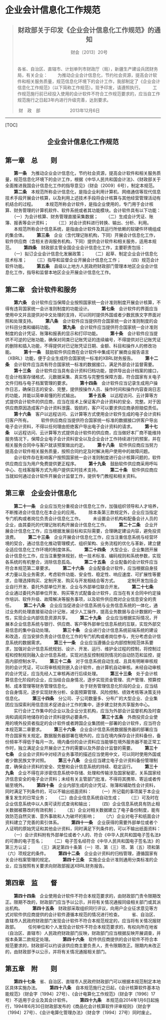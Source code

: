 # 企业会计信息化工作规范

> <center><h2>财政部关于印发《企业会计信息化工作规范》的通知</h2></center>
>
> <center>财会〔2013〕20号</center>　 
>
> 各省、自治区、直辖市、计划单列市财政厅（局），新疆生产建设兵团财务局，有关企业：
> 　　为推动企业会计信息化，节约社会资源，提高会计软件和相关服务质量，规范信息化环境下的会计工作，我部制定了《企业会计信息化工作规范》（以下简称工作规范）。现予印发，请遵照执行。
> 　　工作规范施行前已经投入使用的会计软件不符合工作规范要求的，应当自工作规范施行之日起3年内进行升级完善，达到要求。
>
> ​                 财　政　部　　　 　　　
> ​              2013年12月6日　　　

---------------

[TOC]

<center><h2>企业会计信息化工作规范</h2></center>



## 第一章　总　　则

　　**第一条**　为推动企业会计信息化，节约社会资源，提高会计软件和相关服务质量，规范信息化环境下的会计工作，根据《中华人民共和国会计法》、《财政部关于全面推进我国会计信息化工作的指导意见》（财会〔2009〕6号），制定本规范。
　　**第二条**　本规范所称会计信息化，是指企业利用计算机、网络通信等现代信息技术手段开展会计核算，以及利用上述技术手段将会计核算与其他经营管理活动有机结合的过程。
　　本规范所称会计软件，是指企业使用的，专门用于会计核算、财务管理的计算机软件、软件系统或者其功能模块。会计软件具有以下功能：
　　（一）为会计核算、财务管理直接采集数据；
　　（二）生成会计凭证、账簿、报表等会计资料；
　　（三）对会计资料进行转换、输出、分析、利用。
　　本规范所称会计信息系统，是指由会计软件及其运行所依赖的软硬件环境组成的集合体。
　　**第三条**　企业（含代理记账机构，下同）开展会计信息化工作，软件供应商（含相关咨询服务机构，下同）提供会计软件和相关服务，适用本规范。
　　**第四条**　财政部主管全国企业会计信息化工作，主要职责包括：
　　（一）拟订企业会计信息化发展政策；
　　（二）起草、制定企业会计信息化技术标准；
　　（三）指导和监督企业开展会计信息化工作；
　　（四）规范会计软件功能。
　　**第五条**　县级以上地方人民政府财政部门管理本地区企业会计信息化工作，指导和监督本地区企业开展会计信息化工作。

## 第二章　会计软件和服务

　　**第六条**　会计软件应当保障企业按照国家统一会计准则制度开展会计核算，不得有违背国家统一会计准则制度的功能设计。
　　**第七条**　会计软件的界面应当使用中文并且提供对中文处理的支持，可以同时提供外国或者少数民族文字界面对照和处理支持。
　　**第八条**　会计软件应当提供符合国家统一会计准则制度的会计科目分类和编码功能。
　　**第九条**　会计软件应当提供符合国家统一会计准则制度的会计凭证、账簿和报表的显示和打印功能。
　　**第十条**　会计软件应当提供不可逆的记账功能，确保对同类已记账凭证的连续编号，不得提供对已记账凭证的删除和插入功能，不得提供对已记账凭证日期、金额、科目和操作人的修改功能。
　　**第十一条**　鼓励软件供应商在会计软件中集成可扩展商业报告语言（XBRL）功能，便于企业生成符合国家统一标准的XBRL财务报告。
　　**第十二条**　会计软件应当具有符合国家统一标准的数据接口，满足外部会计监督需要。
　　**第十三条**　会计软件应当具有会计资料归档功能，提供导出会计档案的接口，在会计档案存储格式、元数据采集、真实性与完整性保障方面，符合国家有关电子文件归档与电子档案管理的要求。
　　**第十四条**　会计软件应当记录生成用户操作日志，确保日志的安全、完整，提供按操作人员、操作时间和操作内容查询日志的功能，并能以简单易懂的形式输出。
　　**第十五条**　以远程访问、云计算等方式提供会计软件的供应商，应当在技术上保证客户会计资料的安全、完整。对于因供应商原因造成客户会计资料泄露、毁损的，客户可以要求供应商承担赔偿责任。
　　**第十六条**　客户以远程访问、云计算等方式使用会计软件生成的电子会计资料归客户所有。
　　软件供应商应当提供符合国家统一标准的数据接口供客户导出电子会计资料，不得以任何理由拒绝客户导出电子会计资料的请求。
　　**第十七条**　以远程访问、云计算等方式提供会计软件的供应商，应当做好本厂商不能维持服务情况下，保障企业电子会计资料安全以及企业会计工作持续进行的预案，并在相关服务合同中与客户就该预案做出约定。
　　**第十八条**　软件供应商应当努力提高会计软件相关服务质量，按照合同约定及时解决用户使用中的故障问题。
　　会计软件存在影响客户按照国家统一会计准则制度进行会计核算问题的，软件供应商应当为用户免费提供更正程序。
　　**第十九条**　鼓励软件供应商采用呼叫中心、在线客服等方式为用户提供实时技术支持。
　　**第二十条**　软件供应商应当就如何通过会计软件开展会计监督工作，提供专门教程和相关资料。

## 第三章　企业会计信息化

　　**第二十一条**　企业应当充分重视会计信息化工作，加强组织领导和人才培养，不断推进会计信息化在本企业的应用。
　　除本条第三款规定外，企业应当指定专门机构或者岗位负责会计信息化工作。
　　未设置会计机构和配备会计人员的企业，由其委托的代理记账机构开展会计信息化工作。
　　**第二十二条**　企业开展会计信息化工作，应当根据发展目标和实际需要，合理确定建设内容，避免投资浪费。
　　**第二十三条**　企业开展会计信息化工作，应当注重信息系统与经营环境的契合，通过信息化推动管理模式、组织架构、业务流程的优化与革新，建立健全适应信息化工作环境的制度体系。
　　**第二十四条**　大型企业、企业集团开展会计信息化工作，应当注重整体规划，统一技术标准、编码规则和系统参数，实现各系统的有机整合，消除信息孤岛。
　　**第二十五条**　企业配备的会计软件应当符合本规范第二章要求。
　　**第二十六条**　企业配备会计软件，应当根据自身技术力量以及业务需求，考虑软件功能、安全性、稳定性、响应速度、可扩展性等要求，合理选择购买、定制开发、购买与开发相结合等方式。
　　定制开发包括企业自行开发、委托外部单位开发、企业与外部单位联合开发。
　　**第二十七条**　企业通过委托外部单位开发、购买等方式配备会计软件，应当在有关合同中约定操作培训、软件升级、故障解决等服务事项，以及软件供应商对企业信息安全的责任。
　　**第二十八条**　企业应当促进会计信息系统与业务信息系统的一体化，通过业务的处理直接驱动会计记账，减少人工操作，提高业务数据与会计数据的一致性，实现企业内部信息资源共享。
　　**第二十九条**　企业应当根据实际情况，开展本企业信息系统与银行、供应商、客户等外部单位信息系统的互联，实现外部交易信息的集中自动处理。
　　**第三十条**　企业进行会计信息系统前端系统的建设和改造，应当安排负责会计信息化工作的专门机构或者岗位参与，充分考虑会计信息系统的数据需求。
　　**第三十一条**　企业应当遵循企业内部控制规范体系要求，加强对会计信息系统规划、设计、开发、运行、维护全过程的控制，将控制过程和控制规则融入会计信息系统，实现对违反控制规则情况的自动防范和监控，提高内部控制水平。
　　**第三十二条**　对于信息系统自动生成、且具有明晰审核规则的会计凭证，可以将审核规则嵌入会计软件，由计算机自动审核。未经自动审核的会计凭证，应当先经人工审核再进行后续处理。
　　**第三十三条**　处于会计核算信息化阶段的企业，应当结合自身情况，逐步实现资金管理、资产管理、预算控制、成本管理等财务管理信息化。
　　处于财务管理信息化阶段的企业，应当结合自身情况，逐步实现财务分析、全面预算管理、风险控制、绩效考核等决策支持信息化。
　　**第三十四条**　分公司、子公司数量多、分布广的大型企业、企业集团应当探索利用信息技术促进会计工作的集中，逐步建立财务共享服务中心。
　　实行会计工作集中的企业以及企业分支机构，应当为外部会计监督机构及时查询和调阅异地储存的会计资料提供必要条件。
　　**第三十五条**　外商投资企业使用的境外投资者指定的会计软件或者跨国企业集团统一部署的会计软件，应当符合本规范第二章要求。
　　**第三十六条**　企业会计信息系统数据服务器的部署应当符合国家有关规定。数据服务器部署在境外的，应当在境内保存会计资料备份，备份频率不得低于每月一次。境内备份的会计资料应当能够在境外服务器不能正常工作时，独立满足企业开展会计工作的需要以及外部会计监督的需要。
　　**第三十七条**　企业会计资料中对经济业务事项的描述应当使用中文，可以同时使用外国或者少数民族文字对照。
　　**第三十八条**　企业应当建立电子会计资料备份管理制度，确保会计资料的安全、完整和会计信息系统的持续、稳定运行。
　　**第三十九条**　企业不得在非涉密信息系统中存储、处理和传输涉及国家秘密，关系国家经济信息安全的电子会计资料；未经有关主管部门批准，不得将其携带、寄运或者传输至境外。
　　**第四十条**　企业内部生成的会计凭证、账簿和辅助性会计资料，同时满足下列条件的，可以不输出纸面资料：
　　（一）所记载的事项属于本企业重复发生的日常业务；
　　（二）由企业信息系统自动生成；
　　（三）可及时在企业信息系统中以人类可读形式查询和输出；
　　（四）企业信息系统具有防止相关数据被篡改的有效机制；
　　（五）企业对相关数据建立了电子备份制度，能有效防范自然灾害、意外事故和人为破坏的影响；
　　（六）企业对电子和纸面会计资料建立了完善的索引体系。
　　**第四十一条**　企业获得的需要外部单位或者个人证明的原始凭证和其他会计资料，同时满足下列条件的，可以不输出纸面资料：
　　（一）会计资料附有外部单位或者个人的、符合《中华人民共和国电子签名法》的可靠的电子签名；
　　（二）电子签名经符合《中华人民共和国电子签名法》的第三方认证；
　　（三）满足第四十条第（一）项、第（三）项、第（五）项和第（六）项规定的条件。
　　**第四十二条**　企业会计资料的归档管理，遵循国家有关会计档案管理的规定。
　　**第四十三条**　实施企业会计准则通用分类标准的企业，应当按照有关要求向财政部报送XBRL财务报告。

## 第四章　监　　督

　　**第四十四条**　企业使用会计软件不符合本规范要求的，由财政部门责令限期改正。限期不改的，财政部门应当予以公示，并将有关情况通报同级相关部门或其派出机构。
　　**第四十五条**　财政部采取组织同行评议，向用户企业征求意见等方式对软件供应商提供的会计软件遵循本规范的情况进行检查。
　　省、自治区、直辖市人民政府财政部门发现会计软件不符合本规范规定的，应当将有关情况报财政部。
　　任何单位和个人发现会计软件不符合本规范要求的，有权向所在地省（自治区、直辖市）人民政府财政部门反映，财政部门应当根据反映开展调查，并按本条第二款规定处理。
　　**第四十六条**　软件供应商提供的会计软件不符合本规范要求的，财政部可以约谈该供应商主要负责人，责令限期改正。限期内未改正的，由财政部予以公示，并将有关情况通报相关部门。

## 第五章　附　　则

　　**第四十七条**　省、自治区、直辖市人民政府财政部门可以根据本规范制定本地区具体实施办法。
　　**第四十八条**　自本规范施行之日起，《会计核算软件基本功能规范》（财会字〔1994〕27号）、《会计电算化工作规范》（财会字〔1996〕17号）不适用于企业及其会计软件。
　　**第四十九条**　本规范自2014年1月6日起施行，1994年6月30日财政部发布的《商品化会计核算软件评审规则》（财会字〔1994〕27号）、《会计电算化管理办法》（财会字〔1994〕27号）同时废止。